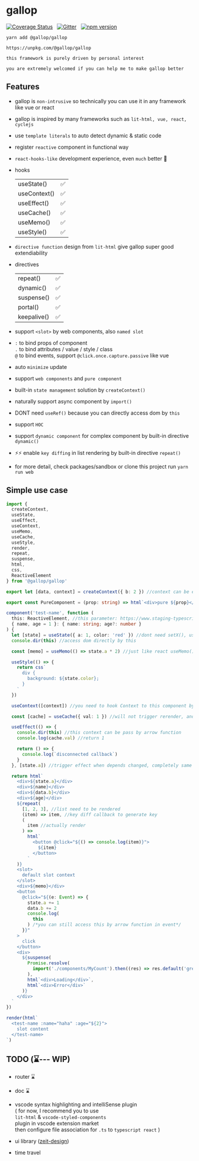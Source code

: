 # gallop

[![Coverage Status](https://coveralls.io/repos/github/tarnishablec/gallop/badge.svg?branch=master)](https://coveralls.io/github/tarnishablec/gallop?branch=master)&nbsp;&nbsp;
[![Gitter](https://badges.gitter.im/gallopweb/community.svg)](https://gitter.im/gallopweb/community?utm_source=badge&utm_medium=badge&utm_campaign=pr-badge)&nbsp;&nbsp;
[![npm version](https://badge.fury.io/js/%40gallop%2Fgallop.svg)](https://badge.fury.io/js/%40gallop%2Fgallop)

    yarn add @gallop/gallop

    https://unpkg.com/@gallop/gallop

    this framework is purely driven by personal interest

    you are extremely welcomed if you can help me to make gallop better

## Features

- gallop is `non-intrusive` so technically you can use it in any framework like vue or react

- gallop is inspired by many frameworks such as `lit-html, vue, react, cyclejs`

- use `template literals` to auto detect dynamic & static code

- register `reactive` component in functional way

- `react-hooks-like` development experience, even `much` better 🌝

- hooks

  |              |     |
  | ------------ | --- |
  | useState()   | ✅  |
  | useContext() | ✅  |
  | useEffect()  | ✅  |
  | useCache()   | ✅  |
  | useMemo()    | ✅  |
  | useStyle()   | ✅  |

- `directive function` design from `lit-html` give gallop super good extendiability

- directives

  |             |     |
  | ----------- | --- |
  | repeat()    | ✅  |
  | dynamic()   | ✅  |
  | suspense()  | ✅  |
  | portal()    | ✅  |
  | keepalive() | ✅  |

- support `<slot>` by web components, also `named slot`

- `:` to bind props of component  
  `.` to bind attributes / value / style / class  
  `@` to bind events, support `@click.once.capture.passive` like vue

- auto `minimize` update

- support `web components` and `pure component`

- built-in `state management` solution by `createContext()`

- naturally support async component by `import()`

- DONT need `useRef()` because you can directly access dom by `this`

- support `HOC`

- support `dynamic component` for complex component by built-in directive `dynamic()`

- ⚡⚡ enable `key diffing` in list rendering by built-in directive `repeat()`

<!-- - ⌛ (need refactor) support `lazy load` and `fallback rendering` by built-in directive `suspense()` -->

- for more detail, check packages/sandbox or clone this project run `yarn run web`

## Simple use case

```typescript
import {
  createContext,
  useState,
  useEffect,
  useContext,
  useMemo,
  useCache,
  useStyle,
  render,
  repeat,
  suspense,
  html,
  css,
  ReactiveElement
} from '@gallop/gallop'

export let [data, context] = createContext({ b: 2 }) //context can be exported to another component

export const PureComponent = (prop: string) => html`<div>pure ${prop}</div>` //pure component with no any lifecycle

component('test-name', function (
  this: ReactiveElement, //this parameter: https://www.staging-typescript.org/docs/handbook/functions.html#this-parameters
  { name, age = 1 }: { name: string; age?: number }
) {
  let [state] = useState({ a: 1, color: 'red' }) //dont need setX(), useState() return a proxy, and auto trigger rerender, ⚠ you can only use useState() once in a component declaration
  console.dir(this) //access dom directly by this

  const [memo] = useMemo(() => state.a * 2) //just like react useMemo(), but auto collect depends like `computed` in vue

  useStyle(() => {
    return css`
      div {
        background: ${state.color};
      }
    `
  })

  useContext([context]) //you need to hook Context to this component by useContext()

  const [cache] = useCache({ val: 1 }) //will not trigger rerender, and only execute once, ⚠⚠you can not access dom in cache

  useEffect(() => {
    console.dir(this) //this context can be pass by arrow function
    console.log(cache.val) //return 1

    return () => {
      console.log(`disconnected callback`)
    }
  }, [state.a]) //trigger effect when depends changed, completely same as react useEffect()

  return html`
    <div>${state.a}</div>
    <div>${name}</div>
    <div>${data.b}</div>
    <div>${age}</div>
    ${repeat(
      [1, 2, 3], //list need to be rendered
      (item) => item, //key diff callback to generate key
      (
        item //actually render
      ) =>
        html`
          <button @click="${() => console.log(item)}">
            ${item}
          </button>
        `
    )}
    <slot>
      default slot context
    </slot>
    <div>${memo}</div>
    <button
      @click="${(e: Event) => {
        state.a += 1
        data.b += 2
        console.log(
          this
        ) /*you can still access this by arrow function in event*/
      }}"
    >
      click
    </button>
    <div>
      ${suspense(
        Promise.resolve(
          import('./components/MyCount').then((res) => res.default('green'))
        ),
        html`<div>Loading</div>`,
        html`<div>Error</div>`
      )}
    </div>
  `
})

render(html`
  <test-name :name="haha" :age="${2}">
    slot content
  </test-name>
`)
```

## TODO (⌛--- WIP)

- router ⌛

- doc ⌛

- vscode syntax highlighting and intelliSense plugin  
  ( for now, I recommend you to use <br>
  `lit-html` & `vscode-styled-components`<br>
  plugin in vscode extension market <br>
  then configure file association for `.ts` to `typescript react` )

- ui library ([zeit-design](https://zeit-style.now.sh/))

- time travel
